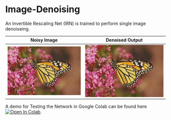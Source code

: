 # Image-Denoising

An Invertible Rescaling Net (IRN) is trained to perform single image denoiseing. 

| Noisy Image | Denoised Output | 
| :---: | :---: | 
|<img src="assets/monarch_GT.png"/> | <img src="assets/monarch.png"/> |

A demo for Testing the Network in Google Colab can be found here [![Open In Colab](https://colab.research.google.com/assets/colab-badge.svg)](https://colab.research.google.com/github/PrasannaPulakurthi/Image-Denoising/blob/main/Image_Denoising.ipynb).

